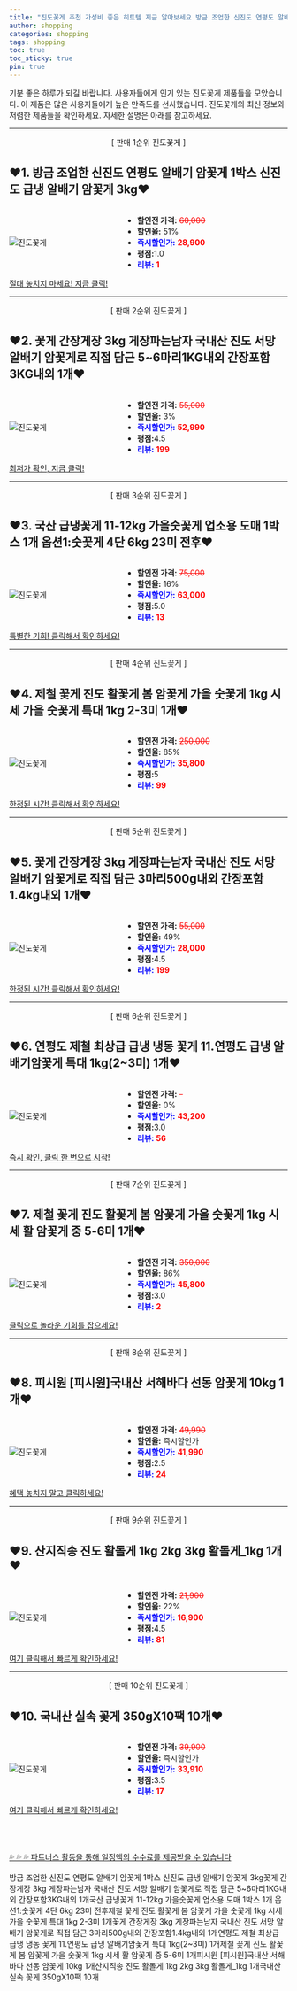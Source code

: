 ```yaml
---
title: "진도꽃게 추천 가성비 좋은 히트템 지금 알아보세요 방금 조업한 신진도 연평도 알배기"
author: shopping
categories: shopping
tags: shopping
toc: true
toc_sticky: true
pin: true
---
```

기분 좋은 하루가 되길 바랍니다. 사용자들에게 인기 있는 진도꽃게 제품들을 모았습니다. 이 제품은 많은 사용자들에게 높은 만족도를 선사했습니다. 진도꽃게의 최신 정보와 저렴한 제품들을 확인하세요. 자세한 설명은 아래를 참고하세요.

---
<p class="toplist" style="margin: 0 auto; display: block; width: fit-content;">[ 판매 1순위 진도꽃게 ]</p>

<h2><strong>❤️1. 방금 조업한 신진도 연평도 알배기 암꽃게 1박스 신진도 급냉 알배기 암꽃게 3kg❤️</strong></h2>

<div style="display: flex; align-items: center;">
    <div style="flex: 0.4;">
        <img src="https://thumbnail6.coupangcdn.com/thumbnails/remote/230x230ex/image/vendor_inventory/93e8/84fb4815575c3d9bb6fc3b565720153d32995e4846dbe794e559189f804b.png" alt="진도꽃게" style="max-width: 100%;">
    </div>
    <div style="flex: 0.6; margin-left: 10px;">
        <ul>
            <li><strong>할인전 가격:</strong> <del style="color: red;">60,000</del></li>
            <li><strong>할인율:</strong> 51%</li>
            <li><span style='color:blue'><strong>즉시할인가:</strong></span> <span style='color:red'><strong>28,900</strong></span></li>
            <li><strong>평점:</strong>1.0</li>
            <li><span style='color:blue'><strong>리뷰:</strong></span> <span style='color:red'><strong>1</strong></span></li>
        </ul>
    </div>
</div>
<div class="center">
    <a href="https://selin100587.github.io?lptag=AF9450613&subid=githubio&pageKey=8202840404&traceid=V0-153&itemId=23519302059&vendorItemId=90664374658" class="myButton">
        절대 놓치지 마세요! 지금 클릭!
    </a>
</div>


---
<p class="toplist" style="margin: 0 auto; display: block; width: fit-content;">[ 판매 2순위 진도꽃게 ]</p>

<h2><strong>❤️2. 꽃게 간장게장 3kg 게장파는남자 국내산 진도 서망 알배기 암꽃게로 직접 담근 5~6마리1KG내외 간장포함3KG내외 1개❤️</strong></h2>

<div style="display: flex; align-items: center;">
    <div style="flex: 0.4;">
        <img src="https://thumbnail7.coupangcdn.com/thumbnails/remote/230x230ex/image/vendor_inventory/32d5/609e450419da0a6f25e1607950a448a5b9866f7d911e38651b4439fae41d.jpg" alt="진도꽃게" style="max-width: 100%;">
    </div>
    <div style="flex: 0.6; margin-left: 10px;">
        <ul>
            <li><strong>할인전 가격:</strong> <del style="color: red;">55,000</del></li>
            <li><strong>할인율:</strong> 3%</li>
            <li><span style='color:blue'><strong>즉시할인가:</strong></span> <span style='color:red'><strong>52,990</strong></span></li>
            <li><strong>평점:</strong>4.5</li>
            <li><span style='color:blue'><strong>리뷰:</strong></span> <span style='color:red'><strong>199</strong></span></li>
        </ul>
    </div>
</div>
<div class="center">
    <a href="https://selin100587.github.io?lptag=AF9450613&subid=githubio&pageKey=1487799103&traceid=V0-153&itemId=11144740620&vendorItemId=75770275603" class="myButton">
        최저가 확인, 지금 클릭!
    </a>
</div>


---
<p class="toplist" style="margin: 0 auto; display: block; width: fit-content;">[ 판매 3순위 진도꽃게 ]</p>

<h2><strong>❤️3. 국산 급냉꽃게 11-12kg 가을숫꽃게 업소용 도매 1박스 1개 옵션1:숫꽃게 4단 6kg 23미 전후❤️</strong></h2>

<div style="display: flex; align-items: center;">
    <div style="flex: 0.4;">
        <img src="https://thumbnail7.coupangcdn.com/thumbnails/remote/230x230ex/image/vendor_inventory/6a5f/072b51d65d0711d3115068931cd7e6455bcd43d2690313708a3dba9b21b0.jpg" alt="진도꽃게" style="max-width: 100%;">
    </div>
    <div style="flex: 0.6; margin-left: 10px;">
        <ul>
            <li><strong>할인전 가격:</strong> <del style="color: red;">75,000</del></li>
            <li><strong>할인율:</strong> 16%</li>
            <li><span style='color:blue'><strong>즉시할인가:</strong></span> <span style='color:red'><strong>63,000</strong></span></li>
            <li><strong>평점:</strong>5.0</li>
            <li><span style='color:blue'><strong>리뷰:</strong></span> <span style='color:red'><strong>13</strong></span></li>
        </ul>
    </div>
</div>
<div class="center">
    <a href="https://selin100587.github.io?lptag=AF9450613&subid=githubio&pageKey=7694191374&traceid=V0-153&itemId=23461830772&vendorItemId=87225318534" class="myButton">
        특별한 기회! 클릭해서 확인하세요!
    </a>
</div>


---
<p class="toplist" style="margin: 0 auto; display: block; width: fit-content;">[ 판매 4순위 진도꽃게 ]</p>

<h2><strong>❤️4. 제철 꽃게 진도 활꽃게 봄 암꽃게 가을 숫꽃게 1kg 시세 가을 숫꽃게 특대 1kg 2-3미 1개❤️</strong></h2>

<div style="display: flex; align-items: center;">
    <div style="flex: 0.4;">
        <img src="https://thumbnail9.coupangcdn.com/thumbnails/remote/230x230ex/image/vendor_inventory/0dd3/e1cb7b241d99919e14104a6e5d8e44fca98ffdeba12a29cc301cb31223ee.jpg" alt="진도꽃게" style="max-width: 100%;">
    </div>
    <div style="flex: 0.6; margin-left: 10px;">
        <ul>
            <li><strong>할인전 가격:</strong> <del style="color: red;">250,000</del></li>
            <li><strong>할인율:</strong> 85%</li>
            <li><span style='color:blue'><strong>즉시할인가:</strong></span> <span style='color:red'><strong>35,800</strong></span></li>
            <li><strong>평점:</strong>5</li>
            <li><span style='color:blue'><strong>리뷰:</strong></span> <span style='color:red'><strong>99</strong></span></li>
        </ul>
    </div>
</div>
<div class="center">
    <a href="https://selin100587.github.io?lptag=AF9450613&subid=githubio&pageKey=7659925775&traceid=V0-153&itemId=20404653355&vendorItemId=87921422921" class="myButton">
        한정된 시간! 클릭해서 확인하세요!
    </a>
</div>


---
<p class="toplist" style="margin: 0 auto; display: block; width: fit-content;">[ 판매 5순위 진도꽃게 ]</p>

<h2><strong>❤️5. 꽃게 간장게장 3kg 게장파는남자 국내산 진도 서망 알배기 암꽃게로 직접 담근 3마리500g내외 간장포함1.4kg내외 1개❤️</strong></h2>

<div style="display: flex; align-items: center;">
    <div style="flex: 0.4;">
        <img src="https://thumbnail7.coupangcdn.com/thumbnails/remote/230x230ex/image/vendor_inventory/32d5/609e450419da0a6f25e1607950a448a5b9866f7d911e38651b4439fae41d.jpg" alt="진도꽃게" style="max-width: 100%;">
    </div>
    <div style="flex: 0.6; margin-left: 10px;">
        <ul>
            <li><strong>할인전 가격:</strong> <del style="color: red;">55,000</del></li>
            <li><strong>할인율:</strong> 49%</li>
            <li><span style='color:blue'><strong>즉시할인가:</strong></span> <span style='color:red'><strong>28,000</strong></span></li>
            <li><strong>평점:</strong>4.5</li>
            <li><span style='color:blue'><strong>리뷰:</strong></span> <span style='color:red'><strong>199</strong></span></li>
        </ul>
    </div>
</div>
<div class="center">
    <a href="https://selin100587.github.io?lptag=AF9450613&subid=githubio&pageKey=1487799103&traceid=V0-153&itemId=9365474458&vendorItemId=76650680792" class="myButton">
        한정된 시간! 클릭해서 확인하세요!
    </a>
</div>


---
<p class="toplist" style="margin: 0 auto; display: block; width: fit-content;">[ 판매 6순위 진도꽃게 ]</p>

<h2><strong>❤️6. 연평도 제철 최상급 급냉 냉동 꽃게 11.연평도 급냉 알배기암꽃게 특대 1kg(2~3미) 1개❤️</strong></h2>

<div style="display: flex; align-items: center;">
    <div style="flex: 0.4;">
        <img src="https://thumbnail10.coupangcdn.com/thumbnails/remote/230x230ex/image/vendor_inventory/318e/412e0b005a76eb12a24c14660fda56d22ac983ccda2b12746b35cf69b755.jpg" alt="진도꽃게" style="max-width: 100%;">
    </div>
    <div style="flex: 0.6; margin-left: 10px;">
        <ul>
            <li><strong>할인전 가격:</strong> <del style="color: red;">-</del></li>
            <li><strong>할인율:</strong> 0%</li>
            <li><span style='color:blue'><strong>즉시할인가:</strong></span> <span style='color:red'><strong>43,200</strong></span></li>
            <li><strong>평점:</strong>3.0</li>
            <li><span style='color:blue'><strong>리뷰:</strong></span> <span style='color:red'><strong>56</strong></span></li>
        </ul>
    </div>
</div>
<div class="center">
    <a href="https://selin100587.github.io?lptag=AF9450613&subid=githubio&pageKey=8180204164&traceid=V0-153&itemId=15598807093&vendorItemId=82817196075" class="myButton">
        즉시 확인, 클릭 한 번으로 시작!
    </a>
</div>


---
<p class="toplist" style="margin: 0 auto; display: block; width: fit-content;">[ 판매 7순위 진도꽃게 ]</p>

<h2><strong>❤️7. 제철 꽃게 진도 활꽃게 봄 암꽃게 가을 숫꽃게 1kg 시세 활 암꽃게 중 5-6미 1개❤️</strong></h2>

<div style="display: flex; align-items: center;">
    <div style="flex: 0.4;">
        <img src="https://thumbnail9.coupangcdn.com/thumbnails/remote/230x230ex/image/vendor_inventory/0dd3/e1cb7b241d99919e14104a6e5d8e44fca98ffdeba12a29cc301cb31223ee.jpg" alt="진도꽃게" style="max-width: 100%;">
    </div>
    <div style="flex: 0.6; margin-left: 10px;">
        <ul>
            <li><strong>할인전 가격:</strong> <del style="color: red;">350,000</del></li>
            <li><strong>할인율:</strong> 86%</li>
            <li><span style='color:blue'><strong>즉시할인가:</strong></span> <span style='color:red'><strong>45,800</strong></span></li>
            <li><strong>평점:</strong>3.0</li>
            <li><span style='color:blue'><strong>리뷰:</strong></span> <span style='color:red'><strong>2</strong></span></li>
        </ul>
    </div>
</div>
<div class="center">
    <a href="https://selin100587.github.io?lptag=AF9450613&subid=githubio&pageKey=7746321741&traceid=V0-153&itemId=20853907838&vendorItemId=87921422961" class="myButton">
        클릭으로 놀라운 기회를 잡으세요!
    </a>
</div>


---
<p class="toplist" style="margin: 0 auto; display: block; width: fit-content;">[ 판매 8순위 진도꽃게 ]</p>

<h2><strong>❤️8. 피시원 [피시원]국내산 서해바다 선동 암꽃게 10kg 1개❤️</strong></h2>

<div style="display: flex; align-items: center;">
    <div style="flex: 0.4;">
        <img src="https://thumbnail6.coupangcdn.com/thumbnails/remote/230x230ex/image/vendor_inventory/f4ba/fbdf17ab26d112146f030cb3cafae9502853f847766947145c9543bd2584.jpg" alt="진도꽃게" style="max-width: 100%;">
    </div>
    <div style="flex: 0.6; margin-left: 10px;">
        <ul>
            <li><strong>할인전 가격:</strong> <del style="color: red;">49,990</del></li>
            <li><strong>할인율:</strong> 즉시할인가</li>
            <li><span style='color:blue'><strong>즉시할인가:</strong></span> <span style='color:red'><strong>41,990</strong></span></li>
            <li><strong>평점:</strong>2.5</li>
            <li><span style='color:blue'><strong>리뷰:</strong></span> <span style='color:red'><strong>24</strong></span></li>
        </ul>
    </div>
</div>
<div class="center">
    <a href="https://selin100587.github.io?lptag=AF9450613&subid=githubio&pageKey=7972782093&traceid=V0-153&itemId=22088711930&vendorItemId=89518656643" class="myButton">
        혜택 놓치지 말고 클릭하세요!
    </a>
</div>


---
<p class="toplist" style="margin: 0 auto; display: block; width: fit-content;">[ 판매 9순위 진도꽃게 ]</p>

<h2><strong>❤️9. 산지직송 진도 활돌게 1kg 2kg 3kg 활돌게_1kg 1개❤️</strong></h2>

<div style="display: flex; align-items: center;">
    <div style="flex: 0.4;">
        <img src="https://thumbnail10.coupangcdn.com/thumbnails/remote/230x230ex/image/vendor_inventory/adac/da6a35d32cbbec748a4a777f3052d0a314fb8e26d17b1779e0bc5d20a095.png" alt="진도꽃게" style="max-width: 100%;">
    </div>
    <div style="flex: 0.6; margin-left: 10px;">
        <ul>
            <li><strong>할인전 가격:</strong> <del style="color: red;">21,900</del></li>
            <li><strong>할인율:</strong> 22%</li>
            <li><span style='color:blue'><strong>즉시할인가:</strong></span> <span style='color:red'><strong>16,900</strong></span></li>
            <li><strong>평점:</strong>4.5</li>
            <li><span style='color:blue'><strong>리뷰:</strong></span> <span style='color:red'><strong>81</strong></span></li>
        </ul>
    </div>
</div>
<div class="center">
    <a href="https://selin100587.github.io?lptag=AF9450613&subid=githubio&pageKey=5352187458&traceid=V0-153&itemId=7876131490&vendorItemId=75165739909" class="myButton">
        여기 클릭해서 빠르게 확인하세요!
    </a>
</div>


---
<p class="toplist" style="margin: 0 auto; display: block; width: fit-content;">[ 판매 10순위 진도꽃게 ]</p>

<h2><strong>❤️10. 국내산 실속 꽃게 350gX10팩 10개❤️</strong></h2>

<div style="display: flex; align-items: center;">
    <div style="flex: 0.4;">
        <img src="https://thumbnail10.coupangcdn.com/thumbnails/remote/230x230ex/image/vendor_inventory/3806/46932d2254549b152f8fa78486370f59d52dbfcd281716a2dfb6e002d342.jpg" alt="진도꽃게" style="max-width: 100%;">
    </div>
    <div style="flex: 0.6; margin-left: 10px;">
        <ul>
            <li><strong>할인전 가격:</strong> <del style="color: red;">39,900</del></li>
            <li><strong>할인율:</strong> 즉시할인가</li>
            <li><span style='color:blue'><strong>즉시할인가:</strong></span> <span style='color:red'><strong>33,910</strong></span></li>
            <li><strong>평점:</strong>3.5</li>
            <li><span style='color:blue'><strong>리뷰:</strong></span> <span style='color:red'><strong>17</strong></span></li>
        </ul>
    </div>
</div>
<div class="center">
    <a href="https://selin100587.github.io?lptag=AF9450613&subid=githubio&pageKey=7984275978&traceid=V0-153&itemId=22169220973&vendorItemId=89534196679" class="myButton">
        여기 클릭해서 빠르게 확인하세요!
    </a>
</div>

<br><br><br>[💦 💦 💦 파트너스 활동을 통해 일정액의 수수료를 제공받을 수 있습니다](https://link.coupang.com/a/bcpT2c)<br><br>방금 조업한 신진도 연평도 알배기 암꽃게 1박스 신진도 급냉 알배기 암꽃게 3kg꽃게 간장게장 3kg 게장파는남자 국내산 진도 서망 알배기 암꽃게로 직접 담근 5~6마리1KG내외 간장포함3KG내외 1개국산 급냉꽃게 11-12kg 가을숫꽃게 업소용 도매 1박스 1개 옵션1:숫꽃게 4단 6kg 23미 전후제철 꽃게 진도 활꽃게 봄 암꽃게 가을 숫꽃게 1kg 시세 가을 숫꽃게 특대 1kg 2-3미 1개꽃게 간장게장 3kg 게장파는남자 국내산 진도 서망 알배기 암꽃게로 직접 담근 3마리500g내외 간장포함1.4kg내외 1개연평도 제철 최상급 급냉 냉동 꽃게 11.연평도 급냉 알배기암꽃게 특대 1kg(2~3미) 1개제철 꽃게 진도 활꽃게 봄 암꽃게 가을 숫꽃게 1kg 시세 활 암꽃게 중 5-6미 1개피시원 [피시원]국내산 서해바다 선동 암꽃게 10kg 1개산지직송 진도 활돌게 1kg 2kg 3kg 활돌게_1kg 1개국내산 실속 꽃게 350gX10팩 10개